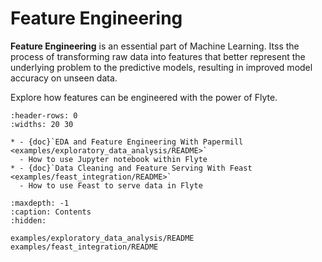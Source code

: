 # Feature Engineering

**Feature Engineering** is an essential part of Machine Learning. Itss the process
of transforming raw data into features that better represent the underlying problem
to the predictive models, resulting in improved model accuracy on unseen data.

Explore how features can be engineered with the power of Flyte.

```{list-table}
:header-rows: 0
:widths: 20 30

* - {doc}`EDA and Feature Engineering With Papermill <examples/exploratory_data_analysis/README>`
  - How to use Jupyter notebook within Flyte
* - {doc}`Data Cleaning and Feature Serving With Feast <examples/feast_integration/README>`
  - How to use Feast to serve data in Flyte
```


```{toctree}
:maxdepth: -1
:caption: Contents
:hidden:

examples/exploratory_data_analysis/README
examples/feast_integration/README
```
